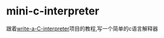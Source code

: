 # mini-c-interpreter

跟着[write-a-C-interpreter](https://github.com/lotabout/write-a-C-interpreter/tree/step-0)项目的教程,写一个简单的c语言解释器
